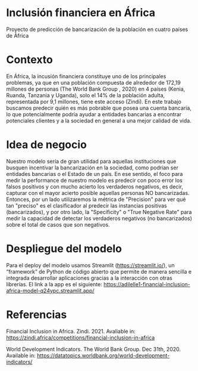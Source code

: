 # Inclusión financiera en África
Proyecto de predicción de bancarización de la población en cuatro países de África

# Contexto
En África, la incusión financiera constituye uno de los principales problemas, ya que en una población compuesta de alrededor de 172,19 millones de personas (The World Bank Group , 2020) en 4 países (Kenia, Ruanda, Tanzania y Uganda), solo el 14% de la población adulta, representada por 9,1 millones, tiene este acceso (Zindi).
En este trabajo buscamos predecir quién es más pobrable que posea una cuenta bancaria, lo que potencialmente podría ayudar a entidades bancarias a encontrar potenciales clientes y a la sociedad en general a una mejor calidad de vida.

# Idea de negocio
Nuestro modelo sería de gran utilidad para aquellas instituciones que busquen incentivar la bancarización en la sociedad, como podrían ser entidades bancarias o el Estado de un país.
En ese sentido, el foco para medir la performance de nuestro modelo es predecir con poco error los falsos positivos y con mucho acierto los verdaderos negativos, es decir, capturar con el mayor acierto posible aquellas personas NO bancarizadas.
Entonces, por un lado utilizaremos la métrica de "Precision" para ver qué tan "preciso" es el clasificador al predecir las instancias positivas (bancarizados), y por otro lado, la "Specificity" o "True Negative Rate" para medir la capacidad de detectar los verdaderos negativos (no bancarizados) sobre el total de casos que son negativos.

# Despliegue del modelo
Para el deploy del modelo usamos Streamlit (https://streamlit.io/), un “framework” de Python de código abierto que permite de manera sencilla e integrada desarrollar aplicaciones gracias a la interacción con otras librerías.
El link a la app es el siguiente: https://adilelle1-financial-inclusion-africa-model-q24ypc.streamlit.app/

# Referencias
Financial Inclusion in Africa. Zindi. 2021. Avaliable in: https://zindi.africa/competitions/financial-inclusion-in-africa

World Development Indicators. The World Bank Group. Dec 31th, 2020. Available in: https://datatopics.worldbank.org/world-development-indicators/ 
